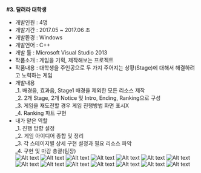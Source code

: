 <b>#3. 달려라 대학생</b> <br>
- 개발인원 : 4명 <br>
- 개발기간 : 2017.05 ~ 2017.06 초 <br>
- 개발환경 : Windows <br>
- 개발언어 : C++ <br>
- 개발 툴  : Microsoft Visual Studio 2013 <br>
- 작품소개 : 게임을 기획, 제작해보는 프로젝트 <br>
- 작품내용 : 대학생을 주인공으로 두 가지 주어지는 상황(Stage)에 대해서 해결하려고 노력하는 게임 <br>
- 개발내용 <br>
_1. 배경음, 효과음, Stage1 배경을 제외한 모든 리소스 제작 <br>
_2. 2개 Stage, 2개 Notice 및 Intro, Ending, Ranking으로 구성 <br>
_3. 게임을 재도전할 경우 게임 진행방법 화면 표시X <br>
_4. Ranking 파트 구현 <br>
- 내가 맡은 역할 <br>
_1. 진행 방향 설정 <br>
_2. 게임 아이디어 종합 및 정리 <br>
_3. 각 스테이지별 상세 구현 설정과 필요 리소스 파악 <br>
_4. 구현 및 마감 총괄(팀장) <br>
![Alt text](./images/image_01.PNG)
![Alt text](./images/image_02.PNG)
![Alt text](./images/image_03.PNG)
![Alt text](./images/image_04.PNG)
![Alt text](./images/image_05.PNG)
![Alt text](./images/image_06.PNG)
![Alt text](./images/image_07.PNG)
![Alt text](./images/image_08.PNG)
![Alt text](./images/image_09.PNG)
![Alt text](./images/image_10.PNG)
![Alt text](./images/image_11.PNG)
![Alt text](./images/image_12.PNG)
![Alt text](./images/image_13.PNG)
![Alt text](./images/image_14.PNG)
